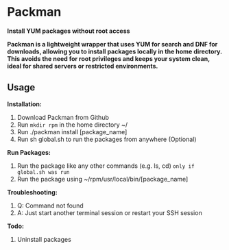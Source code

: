 # Packman
**Install YUM packages without root access**

**Packman is a lightweight wrapper that uses YUM for search and DNF for downloads, allowing you to install packages locally in the home directory.
This avoids the need for root privileges and keeps your system clean, ideal for shared servers or restricted environments.**

## Usage

**Installation:**

1. Download Packman from Github
2. Run `mkdir rpm` in the home directory ~/
3. Run ./packman install [package_name]
4. Run sh global.sh to run the packages from anywhere (Optional)
   
**Run Packages:**
1. Run the package like any other commands (e.g. ls, cd) `only if global.sh was run`
2. Run the package using ~/rpm/usr/local/bin/[package_name]

**Troubleshooting:**
1. Q: Command not found
1. A: Just start another terminal session or restart your SSH session

**Todo:**
1. Uninstall packages
